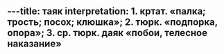 ---title: таяк
interpretation: 1. кртат. «палка; трость; посох; клюшка»; 2. тюрк. «подпорка, опора»; 3. ср. тюрк. даяк «побои, телесное наказание»
---
